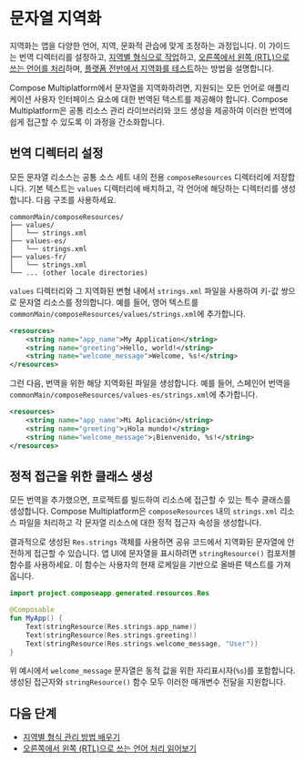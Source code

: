 # 문자열 지역화

지역화는 앱을 다양한 언어, 지역, 문화적 관습에 맞게 조정하는 과정입니다. 이 가이드는 번역 디렉터리를 설정하고, [지역별 형식으로 작업](compose-regional-format.md)하고, [오른쪽에서 왼쪽 (RTL)으로 쓰는 언어를 처리](compose-rtl.md)하며, [플랫폼 전반에서 지역화를 테스트](compose-localization-tests.md)하는 방법을 설명합니다.

Compose Multiplatform에서 문자열을 지역화하려면, 지원되는 모든 언어로 애플리케이션 사용자 인터페이스 요소에 대한 번역된 텍스트를 제공해야 합니다. Compose Multiplatform은 공통 리소스 관리 라이브러리와 코드 생성을 제공하여 이러한 번역에 쉽게 접근할 수 있도록 이 과정을 간소화합니다.

## 번역 디렉터리 설정

모든 문자열 리소스는 공통 소스 세트 내의 전용 `composeResources` 디렉터리에 저장합니다. 기본 텍스트는 `values` 디렉터리에 배치하고, 각 언어에 해당하는 디렉터리를 생성합니다.
다음 구조를 사용하세요.

```
commonMain/composeResources/
├── values/
│   └── strings.xml
├── values-es/
│   └── strings.xml
├── values-fr/
│   └── strings.xml
└── ... (other locale directories)
```

`values` 디렉터리와 그 지역화된 변형 내에서 `strings.xml` 파일을 사용하여 키-값 쌍으로 문자열 리소스를 정의합니다.
예를 들어, 영어 텍스트를 `commonMain/composeResources/values/strings.xml`에 추가합니다.

```xml
<resources>
    <string name="app_name">My Application</string>
    <string name="greeting">Hello, world!</string>
    <string name="welcome_message">Welcome, %s!</string>
</resources>
```

그런 다음, 번역을 위한 해당 지역화된 파일을 생성합니다. 예를 들어, 스페인어 번역을 `commonMain/composeResources/values-es/strings.xml`에 추가합니다.

```xml
<resources>
    <string name="app_name">Mi Aplicación</string>
    <string name="greeting">¡Hola mundo!</string>
    <string name="welcome_message">¡Bienvenido, %s!</string>
</resources>
```

## 정적 접근을 위한 클래스 생성

모든 번역을 추가했으면, 프로젝트를 빌드하여 리소스에 접근할 수 있는 특수 클래스를 생성합니다.
Compose Multiplatform은 `composeResources` 내의 `strings.xml` 리소스 파일을 처리하고 각 문자열 리소스에 대한 정적 접근자 속성을 생성합니다.

결과적으로 생성된 `Res.strings` 객체를 사용하면 공유 코드에서 지역화된 문자열에 안전하게 접근할 수 있습니다.
앱 UI에 문자열을 표시하려면 `stringResource()` 컴포저블 함수를 사용하세요. 이 함수는 사용자의 현재 로케일을 기반으로 올바른 텍스트를 가져옵니다.

```kotlin
import project.composeapp.generated.resources.Res

@Composable
fun MyApp() {
    Text(stringResource(Res.strings.app_name))
    Text(stringResource(Res.strings.greeting))
    Text(stringResource(Res.strings.welcome_message, "User"))
}
```

위 예시에서 `welcome_message` 문자열은 동적 값을 위한 자리표시자(`%s`)를 포함합니다. 생성된 접근자와 `stringResource()` 함수 모두 이러한 매개변수 전달을 지원합니다.

## 다음 단계

*   [지역별 형식 관리 방법 배우기](compose-regional-format.md)
*   [오른쪽에서 왼쪽 (RTL)으로 쓰는 언어 처리 읽어보기](compose-rtl.md)